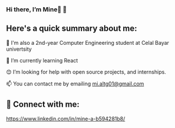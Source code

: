 ### Hi there, I’m Mine👋 👋


 ## Here's a quick summary about me:

🏫 I'm also a 2nd-year Computer Engineering student at Celal Bayar univertsity 

🌱 I’m currently learning React 

😊 I’m looking for help with open source projects, and internships.

📫 You can contact me by emailing mi.altg01@gmail.com


## 🤝 Connect with me:

<a>https://www.linkedin.com/in/mine-a-b594281b8/</a>









